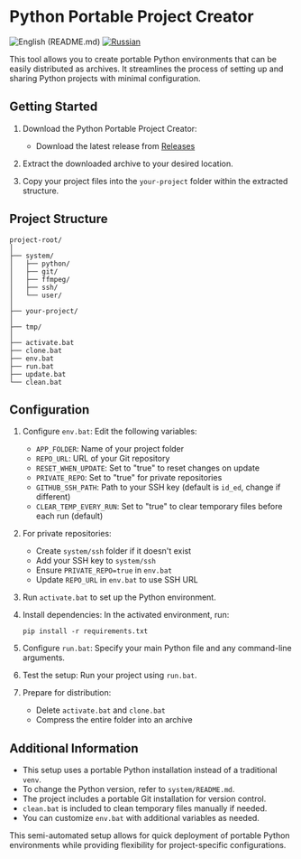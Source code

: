# Python Portable Project Creator

![English](https://img.shields.io/badge/Language-English-blue.svg) (README.md)
[![Russian](https://img.shields.io/badge/Language-Russian-red.svg)](README_RU.md)

This tool allows you to create portable Python environments that can be easily distributed as archives. It streamlines the process of setting up and sharing Python projects with minimal configuration.

## Getting Started

1. Download the Python Portable Project Creator:
   - Download the latest release from [Releases](https://github.com/your-repo/releases)

2. Extract the downloaded archive to your desired location.

3. Copy your project files into the `your-project` folder within the extracted structure.

## Project Structure

```
project-root/
│
├── system/
│   ├── python/
│   ├── git/
│   ├── ffmpeg/
│   ├── ssh/
│   └── user/
│
├── your-project/
│
├── tmp/
│
├── activate.bat
├── clone.bat
├── env.bat
├── run.bat
├── update.bat
└── clean.bat
```

## Configuration

1. Configure `env.bat`:
   Edit the following variables:
   - `APP_FOLDER`: Name of your project folder
   - `REPO_URL`: URL of your Git repository
   - `RESET_WHEN_UPDATE`: Set to "true" to reset changes on update
   - `PRIVATE_REPO`: Set to "true" for private repositories
   - `GITHUB_SSH_PATH`: Path to your SSH key (default is `id_ed`, change if different)
   - `CLEAR_TEMP_EVERY_RUN`: Set to "true" to clear temporary files before each run (default)

2. For private repositories:
   - Create `system/ssh` folder if it doesn't exist
   - Add your SSH key to `system/ssh`
   - Ensure `PRIVATE_REPO=true` in `env.bat`
   - Update `REPO_URL` in `env.bat` to use SSH URL

3. Run `activate.bat` to set up the Python environment.

4. Install dependencies:
   In the activated environment, run:
   ```
   pip install -r requirements.txt
   ```

5. Configure `run.bat`:
   Specify your main Python file and any command-line arguments.

6. Test the setup:
   Run your project using `run.bat`.

7. Prepare for distribution:
   - Delete `activate.bat` and `clone.bat`
   - Compress the entire folder into an archive

## Additional Information

- This setup uses a portable Python installation instead of a traditional `venv`.
- To change the Python version, refer to `system/README.md`.
- The project includes a portable Git installation for version control.
- `clean.bat` is included to clean temporary files manually if needed.
- You can customize `env.bat` with additional variables as needed.

This semi-automated setup allows for quick deployment of portable Python environments while providing flexibility for project-specific configurations.